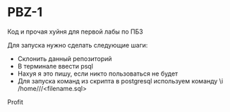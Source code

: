 # PBZ-1

Код и прочая хуйня для первой лабы по ПБЗ

Для запуска нужно сделать следующие шаги:

* Склонить данный репозиторий
* В терминале ввести psql
* Нахуя я это пишу, если никто пользоваться не будет
* Для запуска команд из скрипта в postgresql используем команду \i /home/<user>/<path>/<filename.sql>

Profit
